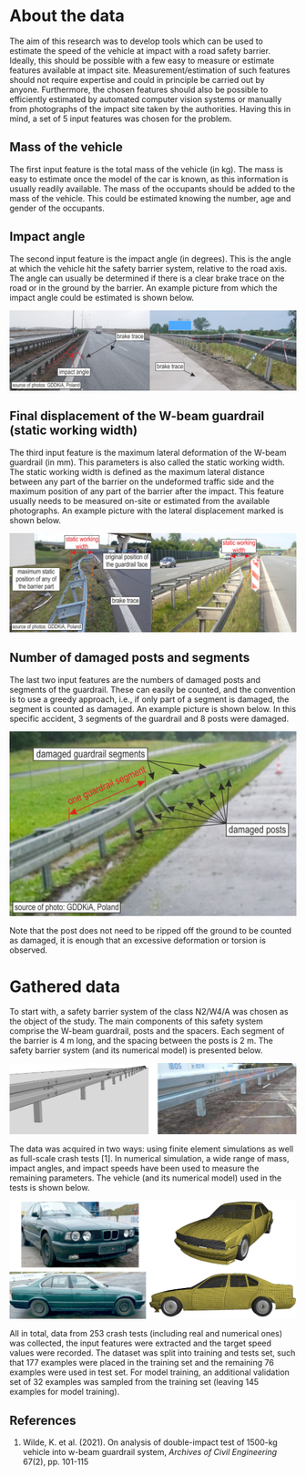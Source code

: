 # About the data

The aim of this research was to develop tools which can be used to estimate the speed of the vehicle at impact with a road safety barrier. 
Ideally, this should be possible with a few easy to measure or estimate features available at impact site. 
Measurement/estimation of such features should not require expertise and could in principle be carried out by anyone. 
Furthermore, the chosen features should also be possible to efficiently estimated by automated computer vision systems or manually from photographs of the impact site taken by the authorities.
Having this in mind, a set of 5 input features was chosen for the problem.

## Mass of the vehicle

The first input feature is the total mass of the vehicle (in kg). The mass is easy to estimate once the model of the car is known, as this information is usually readily available. 
The mass of the occupants should be added to the mass of the vehicle. 
This could be estimated knowing the number, age and gender of the occupants.
## Impact angle

The second input feature is the impact angle (in degrees). This is the angle at which the vehicle hit the safety barrier system, relative to the road axis. 
The angle can usually be determined if there is a clear brake trace on the road or in the ground by the barrier. An example picture from which the impact angle could be estimated is shown below.

![Split](../img/impact_angle.png)
## Final displacement of the W-beam guardrail (static working width)

The third input feature is the maximum lateral deformation of the W-beam guardrail (in mm). This parameters is also called the static working width. The static working width is defined as the maximum lateral
distance between any part of the barrier on the undeformed traffic side
and the maximum position of any part of the barrier after the impact. This feature usually needs to be measured on-site or estimated from the available photographs.
An example picture with the lateral displacement marked is shown below.

![Split](../img/fdisp.png)
## Number of damaged posts and segments

The last two input features are the numbers of damaged posts and segments of the guardrail. These can easily be counted, and the convention is to use a greedy approach, i.e., if only part of a segment is damaged, the segment is counted as damaged. An example picture is shown below. In this specific accident, 3 segments of the guardrail and 8 posts were damaged. 

![Split](../img/damaged_parts.png)

Note that the post does not need to be ripped off the ground to be counted as damaged, it is enough that an excessive deformation or torsion is observed.

# Gathered data

To start with, a safety barrier system of the class N2/W4/A was chosen as the object of the study. The main components of this safety system comprise the W-beam guardrail, posts and the spacers. Each segment of the barrier is 4 m long, and the spacing between the posts is 2 m. The safety barrier system (and its numerical model) is presented below.

![Split](../img/safety_barrier.png)

The data was acquired in two ways: using finite element simulations as well as full-scale crash tests [1]. In numerical simulation, a wide range of mass, impact angles, and impact speeds have been used to measure the remaining parameters. The vehicle (and its numerical model) used in the tests is shown below.

![Split](../img/vehicle.png)

All in total, data from 253 crash tests (including real and numerical ones) was collected, the input features were extracted and the target speed values were recorded. The dataset was split into training and tests set, such that 177 examples were placed in the training set and the remaining 76 examples were used in test set. 
For model training, an additional validation set of 32 examples was sampled from the training set (leaving 145 examples for model training).

## References 

1. Wilde, K. et al. (2021). On analysis of double-impact test of 1500-kg vehicle into w-beam guardrail system, *Archives of Civil Engineering* 67(2), pp. 101-115